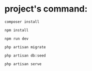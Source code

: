 # project's command:
```
composer install
```
```
npm install
```
```
npm run dev
```
```
php artisan migrate
```
```
php artisan db:seed
```
```
php artisan serve
```
